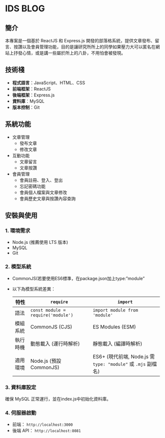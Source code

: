 # IDS BLOG

## 簡介

本專案是一個基於 ReactJS 和 Express.js 開發的部落格系統，提供文章發布、留言、按讚以及會員管理功能，目的是讓研究所所上的同學如果壓力大可以匿名在網站上抒發心情，或是講一些屬於所上的八卦，不用怕會被發現。

## 技術棧

- **程式語言**：JavaScript、HTML、CSS
- **前端框架**：ReactJS
- **後端框架**：Express.js
- **資料庫**：MySQL
- **版本控制**：Git

## 系統功能

- 文章管理
    - 發布文章
    - 修改文章
- 互動功能
    - 文章留言
    - 文章按讚
- 會員管理
    - 會員註冊、登入、登出
    - 忘記密碼功能
    - 會員個人檔案與文章修改
    - 會員歷史文章與按讚內容查詢

## 安裝與使用

### 1. 環境需求

- Node.js (推薦使用 LTS 版本)
- MySQL
- Git

### 2. 模型系統

- CommonJS(若要使用ES6標準，在package.json加上type:”module”
- 以下為模型系統差異：
    
    
    | 特性 | `require` | `import` |
    | --- | --- | --- |
    | 語法 | `const module = require('module')` | `import module from 'module'` |
    | 模組系統 | CommonJS (CJS) | ES Modules (ESM) |
    | 執行時機 | 動態載入 (運行時解析) | 靜態載入 (編譯時解析) |
    | 適用環境 | Node.js (預設 CommonJS) | ES6+ (現代前端, Node.js 需 `type: "module"` 或 `.mjs` 副檔名) |

### 3. 資料庫設定

確保 MySQL 正常運行，並在index.js中初始化資料庫。

### 4. 伺服器啟動

- 前端： `http://localhost:3000`
- 後端 API： `http://localhost:8081`

